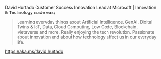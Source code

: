David Hurtado
Customer Success Innovation Lead at Microsoft | Innovation & Technology made easy

> Learning everyday things about Artificial Intelligence, GenAI, Digital Twins & IoT, Data, Cloud Computing, Low Code, Blockchain, Metaverse and more. Really enjoying the tech revolution.
> Passionate about innovation and about how technology affect us in our everyday life.

https://aka.ms/david.hurtado
